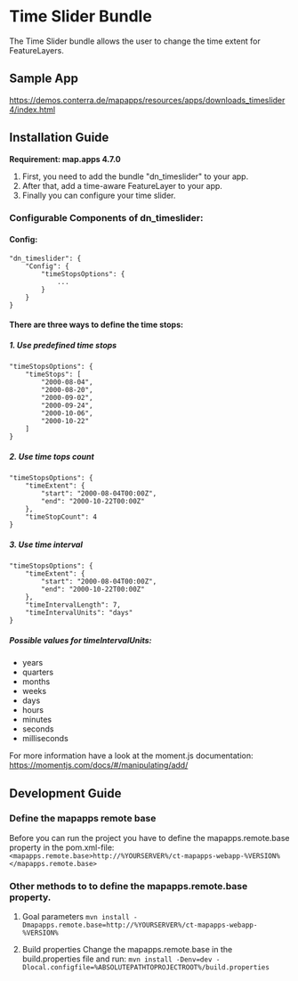 # Time Slider Bundle
The Time Slider bundle allows the user to change the time extent for FeatureLayers.

## Sample App
https://demos.conterra.de/mapapps/resources/apps/downloads_timeslider4/index.html

## Installation Guide
**Requirement: map.apps 4.7.0**

1. First, you need to add the bundle "dn_timeslider" to your app.
2. After that, add a time-aware FeatureLayer to your app.
3. Finally you can configure your time slider.

### Configurable Components of dn_timeslider:
#### Config:
```
"dn_timeslider": {
    "Config": {
        "timeStopsOptions": {
            ...
        }  
    }
}
```

#### There are three ways to define the time stops:
##### 1. Use predefined time stops
```
"timeStopsOptions": {
    "timeStops": [
        "2000-08-04",
        "2000-08-20",
        "2000-09-02",
        "2000-09-24",
        "2000-10-06",
        "2000-10-22"
    ]
}
```
##### 2. Use time tops count
```
"timeStopsOptions": {
    "timeExtent": {
        "start": "2000-08-04T00:00Z",
        "end": "2000-10-22T00:00Z"
    },
    "timeStopCount": 4
}
```
##### 3. Use time interval
```
"timeStopsOptions": {
    "timeExtent": {
        "start": "2000-08-04T00:00Z",
        "end": "2000-10-22T00:00Z"
    },
    "timeIntervalLength": 7,
    "timeIntervalUnits": "days"
}
```
##### Possible values for timeIntervalUnits:
- years
- quarters
- months
- weeks	
- days
- hours
- minutes
- seconds
- milliseconds

For more information have a look at the moment.js documentation: https://momentjs.com/docs/#/manipulating/add/

## Development Guide
### Define the mapapps remote base
Before you can run the project you have to define the mapapps.remote.base property in the pom.xml-file:
`<mapapps.remote.base>http://%YOURSERVER%/ct-mapapps-webapp-%VERSION%</mapapps.remote.base>`

### Other methods to to define the mapapps.remote.base property.
1. Goal parameters
`mvn install -Dmapapps.remote.base=http://%YOURSERVER%/ct-mapapps-webapp-%VERSION%`

2. Build properties
Change the mapapps.remote.base in the build.properties file and run:
`mvn install -Denv=dev -Dlocal.configfile=%ABSOLUTEPATHTOPROJECTROOT%/build.properties`
